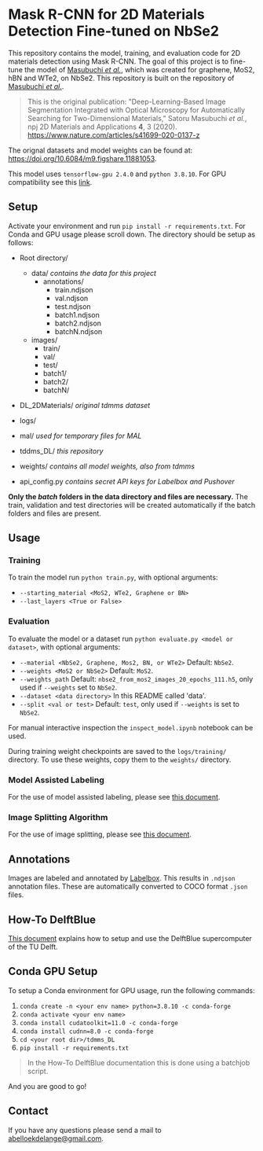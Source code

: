 # Mask R-CNN for 2D Materials Detection Fine-tuned on NbSe2

This repository contains the model, training, and evaluation code for 2D materials detection using Mask R-CNN. The goal of this project is to fine-tune the model of [Masubuchi *et al.*](https://www.nature.com/articles/s41699-020-0137-z), which was created for graphene, MoS2, hBN and WTe2, on NbSe2. This repository is built on the repository of [Masubuchi *et al.*](https://github.com/tdmms/tdmms_DL).

>This is the original publication: "Deep-Learning-Based Image Segmentation Integrated with Optical Microscopy for Automatically Searching for Two-Dimensional Materials," Satoru Masubuchi *et al.*, npj 2D Materials and Applications **4**, 3 (2020). https://www.nature.com/articles/s41699-020-0137-z

The orignal datasets and model weights can be found at: https://doi.org/10.6084/m9.figshare.11881053.

This model uses `tensorflow-gpu 2.4.0` and `python 3.8.10`. For GPU compatibility see this [link](https://www.tensorflow.org/install/source#gpu).

## Setup

Activate your environment and run `pip install -r requirements.txt`. For Conda and GPU usage please scroll down.
The directory should be setup as follows:

- Root directory/
	- data/ *contains the data for this project*
		- annotations/
			- train.ndjson
			- val.ndjson
			- test.ndjson
			- batch1.ndjson
			- batch2.ndjson
			- batchN.ndjson
	- images/
		- train/
		- val/
		- test/
		- batch1/
		- batch2/
		- batchN/

- DL_2DMaterials/ *original tdmms dataset*
- logs/
- mal/ *used for temporary files for MAL*
- tddms_DL/ *this repository*
- weights/ *contains all model weights, also from tdmms*
- api_config.py *contains secret API keys for Labelbox and Pushover*

**Only the *batch* folders in the data directory and files are necessary.** The train, validation and test directories will be created automatically if the batch folders and files are present.  

## Usage
### Training

To train the model run `python train.py`, with optional arguments:
-  `--starting_material <MoS2, WTe2, Graphene or BN>`
- `--last_layers <True or False>`

### Evaluation
To evaluate the model or a dataset run `python evaluate.py <model or dataset>`, with optional arguments:
-  `--material <NbSe2, Graphene, Mos2, BN, or WTe2>` Default: `NbSe2`.
-  `--weights <MoS2 or NbSe2>` Default: `MoS2`.
-  `--weights_path` Default: `nbse2_from_mos2_images_20_epochs_111.h5`, only used if `--weights` set to `NbSe2`.
- `--dataset <data directory>` In this README called 'data'.
-  `--split <val or test>` Default: `test`, only used if `--weights` is set to `NbSe2`.

For manual interactive inspection the `inspect_model.ipynb` notebook can be used.  

During training weight checkpoints are saved to the `logs/training/` directory. To use these weights, copy them to the `weights/` directory.

### Model Assisted Labeling
For the use of model assisted labeling, please see [this document](https://github.com/Linuxable/tdmms_DL/blob/master/mal/README.md).

### Image Splitting Algorithm
For the use of image splitting, please see [this document](https://github.com/Linuxable/tdmms_DL/blob/master/image_splitting/README.md).

## Annotations

Images are labeled and annotated by [Labelbox](https://labelbox.com/). This results in `.ndjson` annotation files. These are automatically converted to COCO format `.json` files.

## How-To DelftBlue
[This document](https://github.com/Linuxable/tdmms_DL/blob/master/How-to-DelftBlue.md) explains how to setup and use the DelftBlue supercomputer of the TU Delft.

## Conda GPU Setup

To setup a Conda environment for GPU usage, run the following commands:

1.  `conda create -n <your env name> python=3.8.10 -c conda-forge`
2.  `conda activate <your env name>`
3.  `conda install cudatoolkit=11.0 -c conda-forge`
4.  `conda install cudnn=8.0 -c conda-forge`
5.  `cd <your root dir>/tdmms_DL`
6.  `pip install -r requirements.txt`

>In the How-To DelftBlue documentation this is done using a batchjob script.

And you are good to go!

## Contact

If you have any questions please send a mail to abelloekdelange@gmail.com.